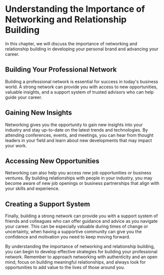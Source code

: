 Understanding the Importance of Networking and Relationship Building
=====================================================================================================================

In this chapter, we will discuss the importance of networking and relationship building in developing your personal brand and advancing your career.

Building Your Professional Network
----------------------------------

Building a professional network is essential for success in today's business world. A strong network can provide you with access to new opportunities, valuable insights, and a support system of trusted advisors who can help guide your career.

Gaining New Insights
--------------------

Networking gives you the opportunity to gain new insights into your industry and stay up-to-date on the latest trends and technologies. By attending conferences, events, and meetings, you can hear from thought leaders in your field and learn about new developments that may impact your work.

Accessing New Opportunities
---------------------------

Networking can also help you access new job opportunities or business ventures. By building relationships with people in your industry, you may become aware of new job openings or business partnerships that align with your skills and experience.

Creating a Support System
-------------------------

Finally, building a strong network can provide you with a support system of friends and colleagues who can offer guidance and advice as you navigate your career. This can be especially valuable during times of change or uncertainty, when having a supportive community can give you the confidence and motivation you need to keep moving forward.

By understanding the importance of networking and relationship building, you can begin to develop effective strategies for building your professional network. Remember to approach networking with authenticity and an open mind, focus on building meaningful relationships, and always look for opportunities to add value to the lives of those around you.
